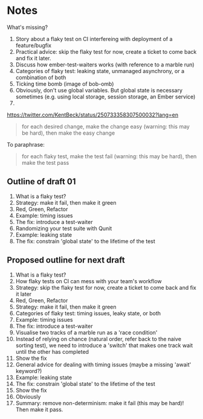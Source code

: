 # Notes

What's missing?

1. Story about a flaky test on CI interfereing with deployment of a feature/bugfix
2. Practical advice: skip the flaky test for now, create a ticket to come back and fix it later.
3. Discuss how ember-test-waiters works (with reference to a marble run)
4. Categories of flaky test: leaking state, unmanaged asynchrony, or a combination of both
5. Ticking time bomb (image of bob-omb)
6. Obviously, don't use global variables. But global state is necessary sometimes (e.g. using local storage, session storage, an Ember service)
7. 



https://twitter.com/KentBeck/status/250733358307500032?lang=en
> for each desired change, make the change easy (warning: this may be hard), then make the easy change

To paraphrase:

> for each flaky test, make the test fail (warning: this may be hard), then make the test pass

## Outline of draft 01

1. What is a flaky test?
2. Strategy: make it fail, then make it green
3. Red, Green, Refactor
4. Example: timing issues
5. The fix: introduce a test-waiter
6. Randomizing your test suite with Qunit
6. Example: leaking state
7. The fix: constrain 'global state' to the lifetime of the test


## Proposed outline for next draft

1. What is a flaky test?
1. How flaky tests on CI can mess with your team's workflow
1. Strategy: skip the flaky test for now, create a ticket to come back and fix it later
1. Red, Green, Refactor
1. Strategy: make it fail, then make it green
1. Categories of flaky test: timing issues, leaky state, or both
1. Example: timing issues
1. The fix: introduce a test-waiter
  1. Visualise two tracks of a marble run as a 'race condition'
  2. Instead of relying on chance (natural order, refer back to the naive sorting test), we need to introduce a 'switch' that makes one track wait until the other has completed
  3. Show the fix
1. General advice for dealing with timing issues (maybe a missing 'await' keyword?)
1. Example: leaking state
1. The fix: constrain 'global state' to the lifetime of the test
  1. Show the fix
  2. Obviously 
1. Summary: remove non-determinism: make it fail (this may be hard)! Then make it pass.
